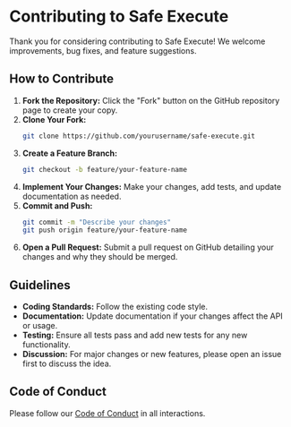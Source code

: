 # Contributing to Safe Execute

Thank you for considering contributing to Safe Execute! We welcome improvements, bug fixes, and feature suggestions.

## How to Contribute

1. **Fork the Repository:** Click the "Fork" button on the GitHub repository page to create your copy.
2. **Clone Your Fork:**
   ```bash
   git clone https://github.com/yourusername/safe-execute.git
   ```
3. **Create a Feature Branch:**
   ```bash
   git checkout -b feature/your-feature-name
   ```
4. **Implement Your Changes:** Make your changes, add tests, and update documentation as needed.
5. **Commit and Push:**
   ```bash
   git commit -m "Describe your changes"
   git push origin feature/your-feature-name
   ```
6. **Open a Pull Request:** Submit a pull request on GitHub detailing your changes and why they should be merged.

## Guidelines

- **Coding Standards:** Follow the existing code style.
- **Documentation:** Update documentation if your changes affect the API or usage.
- **Testing:** Ensure all tests pass and add new tests for any new functionality.
- **Discussion:** For major changes or new features, please open an issue first to discuss the idea.

## Code of Conduct

Please follow our [Code of Conduct](CODE_OF_CONDUCT.md) in all interactions.
